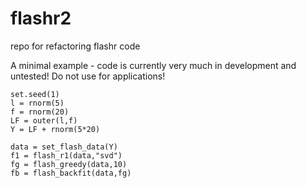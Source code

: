 # flashr2
repo for refactoring flashr code

A minimal example - code is currently very much in development and untested! Do not use for applications!

```
set.seed(1)
l = rnorm(5)
f = rnorm(20)
LF = outer(l,f)
Y = LF + rnorm(5*20)

data = set_flash_data(Y)
f1 = flash_r1(data,"svd")
fg = flash_greedy(data,10)
fb = flash_backfit(data,fg)
```
